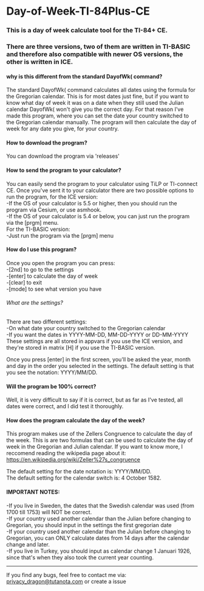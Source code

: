 # Day-of-Week-TI-84Plus-CE

### This is a day of week calculate tool for the TI-84+ CE.
### There are three versions, two of them are written in TI-BASIC and therefore also compatible with newer OS versions, the other is written in ICE.

#### why is this different from the standard DayofWk( command?
The standard DayofWk( command calculates all dates using the formula for the Gregorian calendar.
This is for most dates just fine, but if you want to know what day of week it was on a date when they still used the Julian calendar DayofWk( won't give you the correct day.
For that reason I've made this program, where you can set the date your country switched to the Gregorian calendar manually.
The program will then calculate the day of week for any date you give, for your country.

#### How to download the program?
You can download the program via 'releases'

#### How to send the program to your calculator?
You can easily send the program to your calculator using TiLP or TI-connect CE.
Once you've sent it to your calculator there are two possible options to run the program, for the ICE version:<br>
-If the OS of your calculator is 5.5 or higher, then you should run the program via Cesium, or use asmhook.<br>
-If the OS of your calculator is 5.4 or below, you can just run the program via the [prgm] menu.<br>
For the TI-BASIC version:<br>
-Just run the program via the [prgm] menu<br>

#### How do I use this program?
Once you open the program you can press:<br>
-[2nd] to go to the settings<br>
-[enter] to calculate the day of week<br>
-[clear] to exit<br>
-[mode] to see what version you have

###### What are the settings?
There are two different settings:<br>
-On what date your country switched to the Gregorian calendar<br>
-If you want the dates in YYYY-MM-DD, MM-DD-YYYY or DD-MM-YYYY<br>
These settings are all stored in appvars if you use the ICE version, and they're stored in matrix [H] if you use the TI-BASIC version.

Once you press [enter] in the first screen, you'll be asked the year, month and day in the order you selected in the settings.
The default setting is that you see the notation: YYYY/MM/DD.

#### Will the program be 100% correct?
Well, it is very difficult to say if it is correct, but as far as I've tested, all dates were correct, and I did test it thoroughly.

#### How does the program calculate the day of the week?
This program makes use of the Zellers Congruence to calculate the day of the week.
This is are two formulas that can be used to calculate the day of week in the Gregorian and Julian calendar.
If you want to know more, I reccomend reading the wikipedia page about it: https://en.wikipedia.org/wiki/Zeller%27s_congruence


The default setting for the date notation is: YYYY/MM/DD.<br>
The default setting for the calendar switch is: 4 October 1582.

#### IMPORTANT NOTES: 
-If you live in Sweden, the dates that the Swedish calendar was used (from 1700 till 1753) will NOT be correct.<br>
-If your country used another calendar than the Julian before changing to Gregorian, you should input in the settings the first gregorian date<br>
-If your country used another calendar than the Julian before changing to Gregorian, you can ONLY calculate dates from 14 days after the calendar change and later.<br>
-If you live in Turkey, you should input as calendar change 1 Januari 1926, since that's when they also took the current year counting.

-------------------------------------------------------------------------------


If you find any bugs, feel free to contact me via: privacy_dragon@tutanota.com or create a issue

